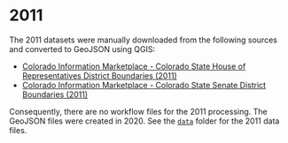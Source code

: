 # 2011 #

The 2011 datasets were manually downloaded from the following sources and converted to GeoJSON using QGIS:

* [Colorado Information Marketplace - Colorado State House of Representatives District Boundaries (2011)](https://data.colorado.gov/Legislative/Colorado-State-House-of-Representatives-District-B/jf7j-4sik)
* [Colorado Information Marketplace - Colorado State Senate District Boundaries (2011)](https://data.colorado.gov/Legislative/Colorado-State-Senate-District-Boundaries-2011-/c9h8-fdgk)

Consequently, there are no workflow files for the 2011 processing.
The GeoJSON files were created in 2020.
See the [`data`](#data) folder for the 2011 data files.
